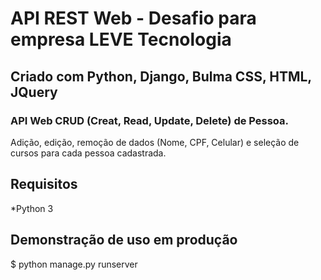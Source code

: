 # API REST Web - Desafio para empresa LEVE Tecnologia

## Criado com Python, Django, Bulma CSS, HTML, JQuery

### API Web CRUD (Creat, Read, Update, Delete) de Pessoa. 
Adição, edição, remoção de dados (Nome, CPF, Celular) e seleção de cursos para cada pessoa cadastrada.

## Requisitos
*Python 3

## Demonstração de uso em produção
$ python manage.py runserver
